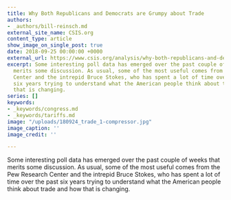 ```yaml
---
title: Why Both Republicans and Democrats are Grumpy about Trade
authors:
- _authors/bill-reinsch.md
external_site_name: CSIS.org
content_type: article
show_image_on_single_post: true
date: 2018-09-25 00:00:00 +0000
external_url: https://www.csis.org/analysis/why-both-republicans-and-democrats-are-grumpy-about-trade
excerpt: Some interesting poll data has emerged over the past couple of weeks that
  merits some discussion. As usual, some of the most useful comes from the Pew Research
  Center and the intrepid Bruce Stokes, who has spent a lot of time over the past
  six years trying to understand what the American people think about trade and how
  that is changing.
series: []
keywords:
- _keywords/congress.md
- _keywords/tariffs.md
image: "/uploads/180924_trade_1-compressor.jpg"
image_caption: ''
image_credit: ''

---
```

Some interesting poll data has emerged over the past couple of weeks that merits some discussion. As usual, some of the most useful comes from the Pew Research Center and the intrepid Bruce Stokes, who has spent a lot of time over the past six years trying to understand what the American people think about trade and how that is changing.